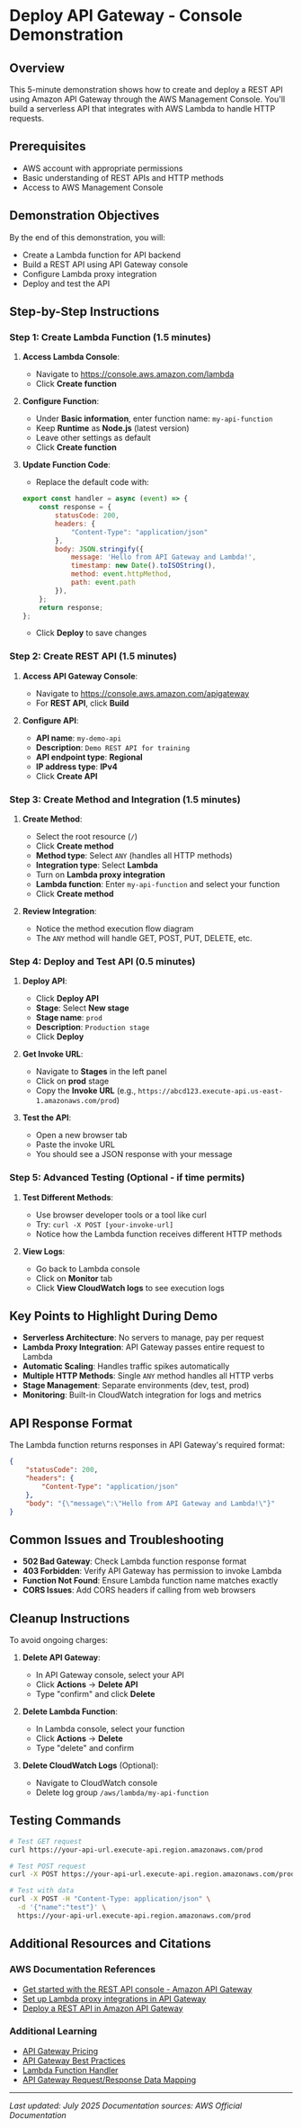 # Deploy API Gateway - Console Demonstration

## Overview
This 5-minute demonstration shows how to create and deploy a REST API using Amazon API Gateway through the AWS Management Console. You'll build a serverless API that integrates with AWS Lambda to handle HTTP requests.

## Prerequisites
- AWS account with appropriate permissions
- Basic understanding of REST APIs and HTTP methods
- Access to AWS Management Console

## Demonstration Objectives
By the end of this demonstration, you will:
- Create a Lambda function for API backend
- Build a REST API using API Gateway console
- Configure Lambda proxy integration
- Deploy and test the API

## Step-by-Step Instructions

### Step 1: Create Lambda Function (1.5 minutes)
1. **Access Lambda Console**:
   - Navigate to https://console.aws.amazon.com/lambda
   - Click **Create function**

2. **Configure Function**:
   - Under **Basic information**, enter function name: `my-api-function`
   - Keep **Runtime** as **Node.js** (latest version)
   - Leave other settings as default
   - Click **Create function**

3. **Update Function Code**:
   - Replace the default code with:
   ```javascript
   export const handler = async (event) => {
       const response = {
           statusCode: 200,
           headers: {
               "Content-Type": "application/json"
           },
           body: JSON.stringify({
               message: 'Hello from API Gateway and Lambda!',
               timestamp: new Date().toISOString(),
               method: event.httpMethod,
               path: event.path
           }),
       };
       return response;
   };
   ```
   - Click **Deploy** to save changes

### Step 2: Create REST API (1.5 minutes)
1. **Access API Gateway Console**:
   - Navigate to https://console.aws.amazon.com/apigateway
   - For **REST API**, click **Build**

2. **Configure API**:
   - **API name**: `my-demo-api`
   - **Description**: `Demo REST API for training`
   - **API endpoint type**: **Regional**
   - **IP address type**: **IPv4**
   - Click **Create API**

### Step 3: Create Method and Integration (1.5 minutes)
1. **Create Method**:
   - Select the root resource (`/`)
   - Click **Create method**
   - **Method type**: Select `ANY` (handles all HTTP methods)
   - **Integration type**: Select **Lambda**
   - Turn on **Lambda proxy integration**
   - **Lambda function**: Enter `my-api-function` and select your function
   - Click **Create method**

2. **Review Integration**:
   - Notice the method execution flow diagram
   - The `ANY` method will handle GET, POST, PUT, DELETE, etc.

### Step 4: Deploy and Test API (0.5 minutes)
1. **Deploy API**:
   - Click **Deploy API**
   - **Stage**: Select **New stage**
   - **Stage name**: `prod`
   - **Description**: `Production stage`
   - Click **Deploy**

2. **Get Invoke URL**:
   - Navigate to **Stages** in the left panel
   - Click on **prod** stage
   - Copy the **Invoke URL** (e.g., `https://abcd123.execute-api.us-east-1.amazonaws.com/prod`)

3. **Test the API**:
   - Open a new browser tab
   - Paste the invoke URL
   - You should see a JSON response with your message

### Step 5: Advanced Testing (Optional - if time permits)
1. **Test Different Methods**:
   - Use browser developer tools or a tool like curl
   - Try: `curl -X POST [your-invoke-url]`
   - Notice how the Lambda function receives different HTTP methods

2. **View Logs**:
   - Go back to Lambda console
   - Click on **Monitor** tab
   - Click **View CloudWatch logs** to see execution logs

## Key Points to Highlight During Demo
- **Serverless Architecture**: No servers to manage, pay per request
- **Lambda Proxy Integration**: API Gateway passes entire request to Lambda
- **Automatic Scaling**: Handles traffic spikes automatically
- **Multiple HTTP Methods**: Single `ANY` method handles all HTTP verbs
- **Stage Management**: Separate environments (dev, test, prod)
- **Monitoring**: Built-in CloudWatch integration for logs and metrics

## API Response Format
The Lambda function returns responses in API Gateway's required format:
```json
{
    "statusCode": 200,
    "headers": {
        "Content-Type": "application/json"
    },
    "body": "{\"message\":\"Hello from API Gateway and Lambda!\"}"
}
```

## Common Issues and Troubleshooting
- **502 Bad Gateway**: Check Lambda function response format
- **403 Forbidden**: Verify API Gateway has permission to invoke Lambda
- **Function Not Found**: Ensure Lambda function name matches exactly
- **CORS Issues**: Add CORS headers if calling from web browsers

## Cleanup Instructions
To avoid ongoing charges:
1. **Delete API Gateway**:
   - In API Gateway console, select your API
   - Click **Actions** → **Delete API**
   - Type "confirm" and click **Delete**

2. **Delete Lambda Function**:
   - In Lambda console, select your function
   - Click **Actions** → **Delete**
   - Type "delete" and confirm

3. **Delete CloudWatch Logs** (Optional):
   - Navigate to CloudWatch console
   - Delete log group `/aws/lambda/my-api-function`

## Testing Commands
```bash
# Test GET request
curl https://your-api-url.execute-api.region.amazonaws.com/prod

# Test POST request
curl -X POST https://your-api-url.execute-api.region.amazonaws.com/prod

# Test with data
curl -X POST -H "Content-Type: application/json" \
  -d '{"name":"test"}' \
  https://your-api-url.execute-api.region.amazonaws.com/prod
```

## Additional Resources and Citations

### AWS Documentation References
- [Get started with the REST API console - Amazon API Gateway](https://docs.aws.amazon.com/apigateway/latest/developerguide/getting-started-rest-new-console.html)
- [Set up Lambda proxy integrations in API Gateway](https://docs.aws.amazon.com/apigateway/latest/developerguide/set-up-lambda-proxy-integrations.html)
- [Deploy a REST API in Amazon API Gateway](https://docs.aws.amazon.com/apigateway/latest/developerguide/how-to-deploy-api.html)

### Additional Learning
- [API Gateway Pricing](https://aws.amazon.com/api-gateway/pricing/)
- [API Gateway Best Practices](https://docs.aws.amazon.com/apigateway/latest/developerguide/api-gateway-basic-concept.html)
- [Lambda Function Handler](https://docs.aws.amazon.com/lambda/latest/dg/nodejs-handler.html)
- [API Gateway Request/Response Data Mapping](https://docs.aws.amazon.com/apigateway/latest/developerguide/request-response-data-mappings.html)

---
*Last updated: July 2025*
*Documentation sources: AWS Official Documentation*
